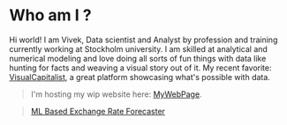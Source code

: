 # Who am I ?

Hi world! I am Vivek, Data scientist and Analyst by profession and training
currently working at Stockholm university. I am skilled at analytical and numerical modeling
and love doing all sorts of fun things with data like hunting for facts and weaving a visual story
out of it. My recent favorite: [VisualCapitalist](https://www.visualcapitalist.com/), a great platform
showcasing what's possible with data.

> I'm hosting my wip website here: [MyWebPage](https://vivch14.github.io/).

> [ML Based Exchange Rate Forecaster](https://github.com/VivCh14/forexmontior)



<!---
VivCh14/VivCh14 is a ✨ special ✨ repository because its `README.md` (this file) appears on your GitHub profile.
You can click the Preview link to take a look at your changes.
--->
